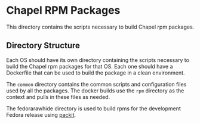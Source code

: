 # Chapel RPM Packages

This directory contains the scripts necessary to build Chapel rpm packages.

## Directory Structure

Each OS should have its own directory containing the scripts necessary to build
the Chapel rpm packages for that OS. Each one should have a Dockerfile that can
be used to build the package in a clean environment.

The `common` directory contains the common scripts and configuration files used
by all the packages. The docker builds use the `rpm` directory as the context
and pulls in these files as needed.

The fedorarawhide directory is used to build rpms for the development Fedora
release using [packit](https://packit.dev).
